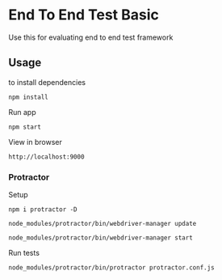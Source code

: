 # End To End Test Basic

Use this for evaluating end to end test framework

## Usage

to install dependencies

```
npm install
```

Run app
```
npm start
```

View in browser
```
http://localhost:9000
```


### Protractor

Setup

```
npm i protractor -D
```

```
node_modules/protractor/bin/webdriver-manager update
```

```
node_modules/protractor/bin/webdriver-manager start
```

Run tests

```
node_modules/protractor/bin/protractor protractor.conf.js
```